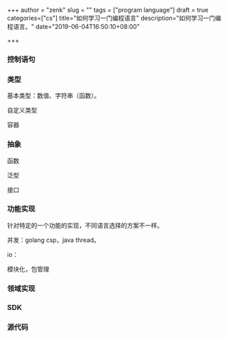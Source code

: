 +++
author = "zenk"
slug = ""
tags = ["program language"]
draft = true
categories=["cs"]
title="如何学习一门编程语言"
description="如何学习一门编程语言。"
date="2019-06-04T16:50:10+08:00"

+++

### 控制语句

### 类型

基本类型：数值、字符串（函数）。

自定义类型

容器

### 抽象

函数

泛型

接口

### 功能实现

针对特定的一个功能的实现，不同语言选择的方案不一样。

并发：golang csp，java thread。

io：

模块化，包管理

### 领域实现

### SDK

### 源代码

